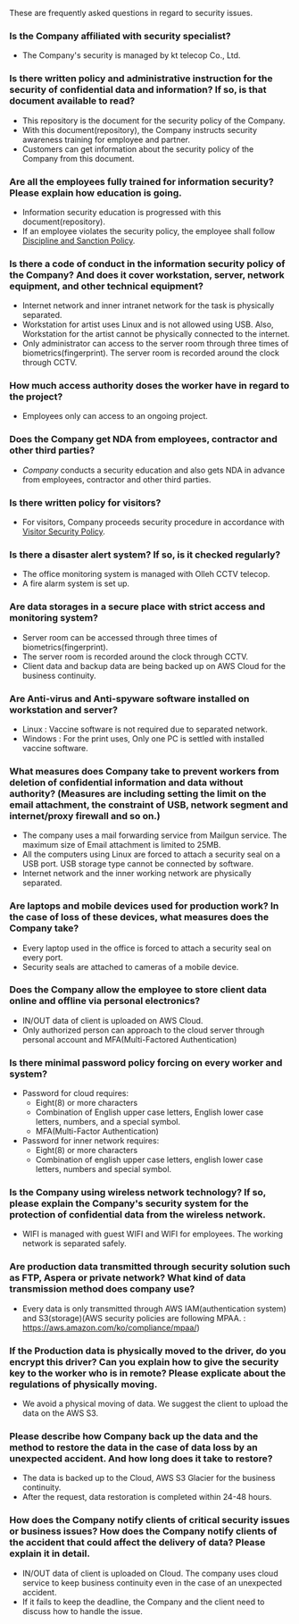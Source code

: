 These are frequently asked questions in regard to security issues.

### Is the Company affiliated with security specialist?

- The Company's security is managed by kt telecop Co., Ltd.

### Is there written policy and administrative instruction for the security of confidential data and information? If so, is that document available to read?

- This repository is the document for the security policy of the Company.
- With this document(repository), the Company instructs security awareness training for employee and partner.
- Customers can get information about the security policy of the Company from this document.

### Are all the employees fully trained for information security? Please explain how education is going.

- Information security education is progressed with this document(repository).
- If an employee violates the security policy, the employee shall follow [Discipline and Sanction Policy](security_disciplinary_action.md).

### Is there a code of conduct in the information security policy of the Company? And does it cover workstation, server, network equipment, and other technical equipment?

- Internet network and inner intranet network for the task is physically separated.
- Workstation for artist uses Linux and is not allowed using USB. Also, Workstation for the artist cannot be physically connected to the internet.
- Only administrator can access to the server room through three times of biometrics(fingerprint). The server room is recorded around the clock through CCTV.

### How much access authority doses the worker have in regard to the project?

- Employees only can access to an ongoing project.

### Does the Company get NDA from employees, contractor and other third parties?

- *Company* conducts a security education and also gets NDA in advance from employees, contractor and other third parties.

### Is there written policy for visitors?

- For visitors, Company proceeds security procedure in accordance with [Visitor Security Policy](guest.md).

### Is there a disaster alert system? If so, is it checked regularly?

- The office monitoring system is managed with Olleh CCTV telecop.
- A fire alarm system is set up.

### Are data storages in a secure place with strict access and monitoring system?

- Server room can be accessed through three times of biometrics(fingerprint).
- The server room is recorded around the clock through CCTV.
- Client data and backup data are being backed up on AWS Cloud for the business continuity.

### Are Anti-virus and Anti-spyware software installed on workstation and server?

- Linux : Vaccine software is not required due to separated network.
- Windows : For the print uses, Only one PC is settled with installed vaccine software.

### What measures does Company take to prevent workers from deletion of confidential information and data without authority? (Measures are including setting the limit on the email attachment, the constraint of USB, network segment and internet/proxy firewall and so on.)

- The company uses a mail forwarding service from Mailgun service. The maximum size of Email attachment is limited to 25MB.
- All the computers using Linux are forced to attach a security seal on a USB port. USB storage type cannot be connected by software.
- Internet network and the inner working network are physically separated.

### Are laptops and mobile devices used for production work? In the case of loss of these devices, what measures does the Company take?

- Every laptop used in the office is forced to attach a security seal on every port.
- Security seals are attached to cameras of a mobile device.

### Does the Company allow the employee to store client data online and offline via personal electronics?

- IN/OUT data of client is uploaded on AWS Cloud.
- Only authorized person can approach to the cloud server through personal account and MFA(Multi-Factored Authentication)

### Is there minimal password policy forcing on every worker and system?

- Password for cloud requires:
  - Eight(8) or more characters
  - Combination of English upper case letters, English lower case letters, numbers, and a special symbol.
  - MFA(Multi-Factor Authentication)
- Password for inner network requires:
  - Eight(8) or more characters
  - Combination of english upper case letters, english lower case letters, numbers and special symbol.
  
### Is the Company using wireless network technology? If so, please explain the Company's security system for the protection of confidential data from the wireless network.

- WIFI is managed with guest WIFI and WIFI for employees. The working network is separated safely.

### Are production data transmitted through security solution such as FTP, Aspera or private network? What kind of data transmission method does company use?

- Every data is only transmitted through AWS IAM(authentication system) and S3(storage)(AWS security policies are following MPAA. : https://aws.amazon.com/ko/compliance/mpaa/)

### If the Production data is physically moved to the driver, do you encrypt this driver? Can you explain how to give the security key to the worker who is in remote? Please explicate about the regulations of physically moving.

- We avoid a physical moving of data. We suggest the client to upload the data on the AWS S3. 


### Please describe how Company back up the data and the method to restore the data in the case of data loss by an unexpected accident. And how long does it take to restore?

- The data is backed up to the Cloud, AWS S3 Glacier for the business continuity.
- After the request, data restoration is completed within 24-48 hours.

### How does the Company notify clients of critical security issues or business issues? How does the Company notify clients of the accident that could affect the delivery of data? Please explain it in detail.

- IN/OUT data of client is uploaded on Cloud. The company uses cloud service to keep business continuity even in the case of an unexpected accident.
- If it fails to keep the deadline, the Company and the client need to discuss how to handle the issue.
